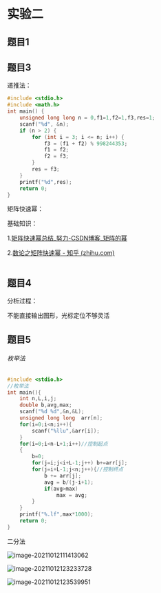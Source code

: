 # 实验二

## 题目1

## 题目3

递推法：

```c
#include <stdio.h>
#include <math.h>
int main() {
	unsigned long long n = 0,f1=1,f2=1,f3,res=1;
	scanf("%d", &n);
	if (n > 2) {
		for (int i = 3; i <= n; i++) {
			f3 = (f1 + f2) % 998244353;
			f1 = f2;
			f2 = f3;
		}
		res = f3;
	}
	printf("%d",res);
	return 0;
}
```

矩阵快速幂：

基础知识：

1.[矩阵快速幂总结_努力-CSDN博客_矩阵的幂](https://blog.csdn.net/wust_zzwh/article/details/52058209)

2.[数论之矩阵快速幂 - 知乎 (zhihu.com)](https://zhuanlan.zhihu.com/p/42639682)

```c

```



## 题目4

分析过程：

不能直接输出图形，光标定位不够灵活

## 题目5

###### 枚举法

```c
#include <stdio.h>
//枚举法 
int main(){
    int n,L,i,j;
    double b,avg,max;
    scanf("%d %d",&n,&L);
    unsigned long long  arr[n];
    for(i=0;i<n;i++){
    	scanf("%llu",&arr[i]);
	}
    for(i=0;i<n-L+1;i++)//控制起点 
    {
    	b=0;
    	for(j=i;j<i+L-1;j++) b+=arr[j];
        for(j=i+L-1;j<n;j++){//控制终点 
        	b += arr[j];
        	avg = b/(j-i+1);
        	if(avg>max)
        		max = avg;
		}
    }
    printf("%.lf",max*1000);
    return 0;
}
```

二分法

![image-20211012111413062](C:\Users\app\AppData\Roaming\Typora\typora-user-images\image-20211012111413062.png)

![image-20211012123233728](C:\Users\app\AppData\Roaming\Typora\typora-user-images\image-20211012123233728.png)

![image-20211012123539951](C:\Users\app\AppData\Roaming\Typora\typora-user-images\image-20211012123539951.png)

